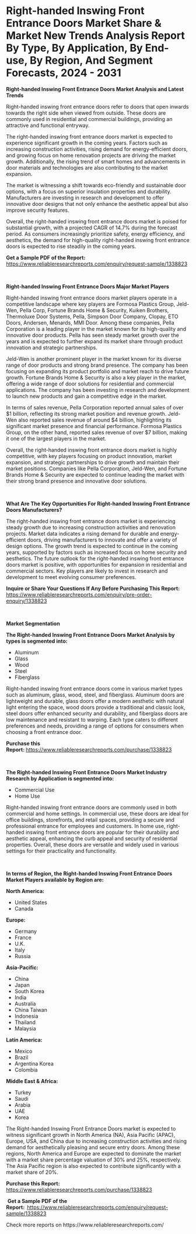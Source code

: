 <p><h1>Right-handed Inswing Front Entrance Doors Market Share & Market New Trends Analysis Report By Type, By Application, By End-use, By Region, And Segment Forecasts, 2024 - 2031</h1></p><p><strong>Right-handed Inswing Front Entrance Doors Market Analysis and Latest Trends</strong></p>
<p><p>Right-handed inswing front entrance doors refer to doors that open inwards towards the right side when viewed from outside. These doors are commonly used in residential and commercial buildings, providing an attractive and functional entryway.</p><p>The right-handed inswing front entrance doors market is expected to experience significant growth in the coming years. Factors such as increasing construction activities, rising demand for energy-efficient doors, and growing focus on home renovation projects are driving the market growth. Additionally, the rising trend of smart homes and advancements in door materials and technologies are also contributing to the market expansion.</p><p>The market is witnessing a shift towards eco-friendly and sustainable door options, with a focus on superior insulation properties and durability. Manufacturers are investing in research and development to offer innovative door designs that not only enhance the aesthetic appeal but also improve security features.</p><p>Overall, the right-handed inswing front entrance doors market is poised for substantial growth, with a projected CAGR of 14.7% during the forecast period. As consumers increasingly prioritize safety, energy efficiency, and aesthetics, the demand for high-quality right-handed inswing front entrance doors is expected to rise steadily in the coming years.</p></p>
<p><strong>Get a Sample PDF of the Report:&nbsp;</strong> <a href="https://www.reliableresearchreports.com/enquiry/request-sample/1338823">https://www.reliableresearchreports.com/enquiry/request-sample/1338823</a></p>
<p>&nbsp;</p>
<p><strong>Right-handed Inswing Front Entrance Doors Major Market Players</strong></p>
<p><p>Right-handed inswing front entrance doors market players operate in a competitive landscape where key players are Formosa Plastics Group, Jeld-Wen, Pella Corp, Fortune Brands Home & Security, Kuiken Brothers, Thermoluxe Door Systems, Pella, Simpson Door Company, Clopay, ETO Doors, Andersen, Menards, MMI Door. Among these companies, Pella Corporation is a leading player in the market known for its high-quality and innovative door products. Pella has seen steady market growth over the years and is expected to further expand its market share through product innovation and strategic partnerships.</p><p>Jeld-Wen is another prominent player in the market known for its diverse range of door products and strong brand presence. The company has been focusing on expanding its product portfolio and market reach to drive future growth. Fortune Brands Home & Security is also a key player in the market, offering a wide range of door solutions for residential and commercial applications. The company has been investing in research and development to launch new products and gain a competitive edge in the market.</p><p>In terms of sales revenue, Pella Corporation reported annual sales of over $1 billion, reflecting its strong market position and revenue growth. Jeld-Wen also reported sales revenue of around $4 billion, highlighting its significant market presence and financial performance. Formosa Plastics Group, on the other hand, reported sales revenue of over $7 billion, making it one of the largest players in the market.</p><p>Overall, the right-handed inswing front entrance doors market is highly competitive, with key players focusing on product innovation, market expansion, and strategic partnerships to drive growth and maintain their market positions. Companies like Pella Corporation, Jeld-Wen, and Fortune Brands Home & Security are expected to continue leading the market with their strong brand presence and innovative door solutions.</p></p>
<p>&nbsp;</p>
<p><strong>What Are The Key Opportunities For Right-handed Inswing Front Entrance Doors Manufacturers?</strong></p>
<p><p>The right-handed inswing front entrance doors market is experiencing steady growth due to increasing construction activities and renovation projects. Market data indicates a rising demand for durable and energy-efficient doors, driving manufacturers to innovate and offer a variety of design options. The growth trend is expected to continue in the coming years, supported by factors such as increased focus on home security and aesthetics. The future outlook for the right-handed inswing front entrance doors market is positive, with opportunities for expansion in residential and commercial sectors. Key players are likely to invest in research and development to meet evolving consumer preferences.</p></p>
<p><strong>Inquire or Share Your Questions If Any Before Purchasing This Report:</strong> <a href="https://www.reliableresearchreports.com/enquiry/pre-order-enquiry/1338823">https://www.reliableresearchreports.com/enquiry/pre-order-enquiry/1338823</a></p>
<p>&nbsp;</p>
<p><strong>Market Segmentation</strong></p>
<p><strong>The Right-handed Inswing Front Entrance Doors Market Analysis by types is segmented into:</strong></p>
<p><ul><li>Aluminum</li><li>Glass</li><li>Wood</li><li>Steel</li><li>Fiberglass</li></ul></p>
<p><p>Right-handed inswing front entrance doors come in various market types such as aluminum, glass, wood, steel, and fiberglass. Aluminum doors are lightweight and durable, glass doors offer a modern aesthetic with natural light entering the space, wood doors provide a traditional and classic look, steel doors offer enhanced security and durability, and fiberglass doors are low maintenance and resistant to warping. Each type caters to different preferences and needs, providing a range of options for consumers when choosing a front entrance door.</p></p>
<p><strong>Purchase this Report:&nbsp;</strong><a href="https://www.reliableresearchreports.com/purchase/1338823">https://www.reliableresearchreports.com/purchase/1338823</a></p>
<p>&nbsp;</p>
<p><strong>The Right-handed Inswing Front Entrance Doors Market Industry Research by Application is segmented into:</strong></p>
<p><ul><li>Commercial Use</li><li>Home Use</li></ul></p>
<p><p>Right-handed inswing front entrance doors are commonly used in both commercial and home settings. In commercial use, these doors are ideal for office buildings, storefronts, and retail spaces, providing a secure and professional entrance for employees and customers. In home use, right-handed inswing front entrance doors are popular for their durability and aesthetic appeal, enhancing the curb appeal and security of residential properties. Overall, these doors are versatile and widely used in various settings for their practicality and functionality.</p></p>
<p>&nbsp;</p>
<p><strong>In terms of Region, the Right-handed Inswing Front Entrance Doors Market Players available by Region are:</strong></p>
<p>
    <p> <strong> North America: </strong>
        <ul>
            <li>United States</li>
            <li>Canada</li>
        </ul>
        </p> 
    <p> <strong> Europe: </strong>
        <ul>
            <li>Germany</li>
            <li>France</li>
            <li>U.K.</li>
            <li>Italy</li>
            <li>Russia</li>
        </ul>
        </p> 
    <p> <strong> Asia-Pacific: </strong>
        <ul>
            <li>China</li>
            <li>Japan</li>
            <li>South Korea</li>
            <li>India</li>
            <li>Australia</li>
            <li>China Taiwan</li>
            <li>Indonesia</li>
            <li>Thailand</li>
            <li>Malaysia</li>
        </ul>
        </p> 
    <p> <strong> Latin America: </strong>
        <ul>
            <li>Mexico</li>
            <li>Brazil</li>
            <li>Argentina Korea</li>
            <li>Colombia</li>
        </ul>
        </p> 
    <p> <strong> Middle East & Africa: </strong>
        <ul>
            <li>Turkey</li>
            <li>Saudi</li>
            <li>Arabia</li>
            <li>UAE</li>
            <li>Korea</li>
        </ul>
    </p>
    </p>
<p><p>The Right-handed Inswing Front Entrance Doors market is expected to witness significant growth in North America (NA), Asia Pacific (APAC), Europe, USA, and China due to increasing construction activities and rising demand for aesthetically pleasing and secure entry doors. Among these regions, North America and Europe are expected to dominate the market with a market share percentage valuation of 30% and 25%, respectively. The Asia Pacific region is also expected to contribute significantly with a market share of 20%.</p></p>
<p><strong>Purchase this Report: </strong><a href="https://www.reliableresearchreports.com/purchase/1338823">https://www.reliableresearchreports.com/purchase/1338823</a></p>
<p>&nbsp;<strong>Get a Sample PDF of the Report:&nbsp;&nbsp;</strong><a href="https://www.reliableresearchreports.com/enquiry/request-sample/1338823">https://www.reliableresearchreports.com/enquiry/request-sample/1338823</a></p>
<p><strong></strong></p>
<p>Check more reports on https://www.reliableresearchreports.com/</p>